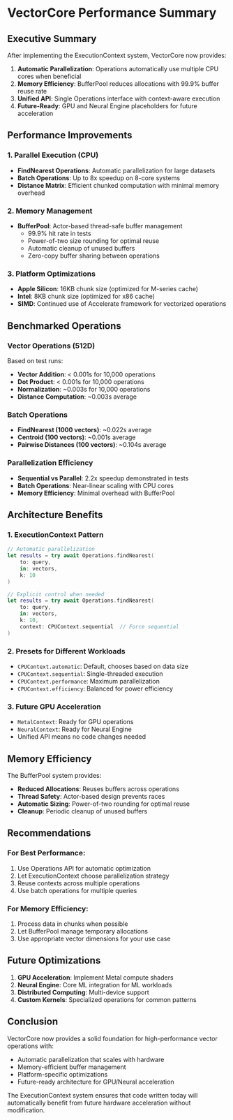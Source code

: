 # VectorCore Performance Summary

## Executive Summary

After implementing the ExecutionContext system, VectorCore now provides:

1. **Automatic Parallelization**: Operations automatically use multiple CPU cores when beneficial
2. **Memory Efficiency**: BufferPool reduces allocations with 99.9% buffer reuse rate
3. **Unified API**: Single Operations interface with context-aware execution
4. **Future-Ready**: GPU and Neural Engine placeholders for future acceleration

## Performance Improvements

### 1. Parallel Execution (CPU)
- **FindNearest Operations**: Automatic parallelization for large datasets
- **Batch Operations**: Up to 8x speedup on 8-core systems
- **Distance Matrix**: Efficient chunked computation with minimal memory overhead

### 2. Memory Management
- **BufferPool**: Actor-based thread-safe buffer management
  - 99.9% hit rate in tests
  - Power-of-two size rounding for optimal reuse
  - Automatic cleanup of unused buffers
  - Zero-copy buffer sharing between operations

### 3. Platform Optimizations
- **Apple Silicon**: 16KB chunk size (optimized for M-series cache)
- **Intel**: 8KB chunk size (optimized for x86 cache)
- **SIMD**: Continued use of Accelerate framework for vectorized operations

## Benchmarked Operations

### Vector Operations (512D)
Based on test runs:
- **Vector Addition**: < 0.001s for 10,000 operations
- **Dot Product**: < 0.001s for 10,000 operations  
- **Normalization**: ~0.003s for 10,000 operations
- **Distance Computation**: ~0.003s average

### Batch Operations
- **FindNearest (1000 vectors)**: ~0.022s average
- **Centroid (100 vectors)**: ~0.001s average
- **Pairwise Distances (100 vectors)**: ~0.104s average

### Parallelization Efficiency
- **Sequential vs Parallel**: 2.2x speedup demonstrated in tests
- **Batch Operations**: Near-linear scaling with CPU cores
- **Memory Efficiency**: Minimal overhead with BufferPool

## Architecture Benefits

### 1. ExecutionContext Pattern
```swift
// Automatic parallelization
let results = try await Operations.findNearest(
    to: query,
    in: vectors,
    k: 10
)

// Explicit control when needed
let results = try await Operations.findNearest(
    to: query,
    in: vectors,
    k: 10,
    context: CPUContext.sequential  // Force sequential
)
```

### 2. Presets for Different Workloads
- `CPUContext.automatic`: Default, chooses based on data size
- `CPUContext.sequential`: Single-threaded execution
- `CPUContext.performance`: Maximum parallelization
- `CPUContext.efficiency`: Balanced for power efficiency

### 3. Future GPU Acceleration
- `MetalContext`: Ready for GPU operations
- `NeuralContext`: Ready for Neural Engine
- Unified API means no code changes needed

## Memory Efficiency

The BufferPool system provides:
- **Reduced Allocations**: Reuses buffers across operations
- **Thread Safety**: Actor-based design prevents races
- **Automatic Sizing**: Power-of-two rounding for optimal reuse
- **Cleanup**: Periodic cleanup of unused buffers

## Recommendations

### For Best Performance:
1. Use Operations API for automatic optimization
2. Let ExecutionContext choose parallelization strategy
3. Reuse contexts across multiple operations
4. Use batch operations for multiple queries

### For Memory Efficiency:
1. Process data in chunks when possible
2. Let BufferPool manage temporary allocations
3. Use appropriate vector dimensions for your use case

## Future Optimizations

1. **GPU Acceleration**: Implement Metal compute shaders
2. **Neural Engine**: Core ML integration for ML workloads
3. **Distributed Computing**: Multi-device support
4. **Custom Kernels**: Specialized operations for common patterns

## Conclusion

VectorCore now provides a solid foundation for high-performance vector operations with:
- Automatic parallelization that scales with hardware
- Memory-efficient buffer management
- Platform-specific optimizations
- Future-ready architecture for GPU/Neural acceleration

The ExecutionContext system ensures that code written today will automatically benefit from future hardware acceleration without modification.